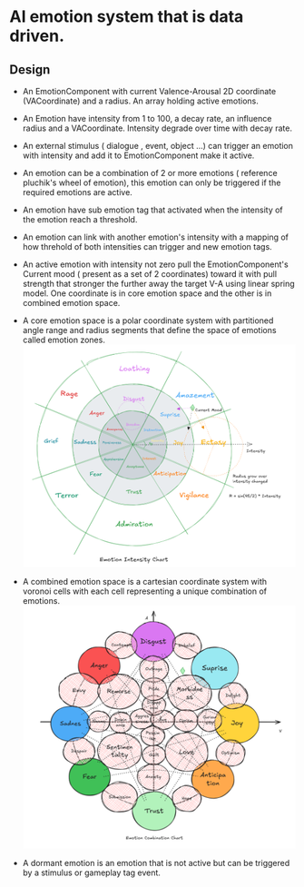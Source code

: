 # AI emotion system that is data driven.

## Design
- An EmotionComponent with current Valence-Arousal 2D coordinate (VACoordinate) and a radius. An array holding active emotions.
- An Emotion have intensity from 1 to 100, a decay rate, an influence radius and a VACoordinate. Intensity degrade over time with decay rate.
- An external stimulus ( dialogue , event, object ...) can trigger an emotion with intensity and add it to EmotionComponent make it active.
- An emotion can be a combination of 2 or more emotions  ( reference pluchik's wheel of emotion), this emotion can only be triggered if the required emotions are active.
- An emotion have sub emotion tag that activated when the intensity of the emotion reach a threshold.
- An emotion can link with another emotion's intensity with a mapping of how threhold of both intensities can trigger and new emotion tags. 
- An active emotion with intensity not zero pull the EmotionComponent's Current mood ( present as a  set of 2 coordinates) toward it with pull strength that stronger the further away the target V-A using linear spring model. One coordinate is in core emotion space and the other is in combined emotion space.

- A core emotion space is a polar coordinate system with partitioned angle range and radius segments that define the space of emotions called emotion zones.
![](images/VA_Intensity.png)

- A combined emotion space is a cartesian coordinate system with voronoi cells with each cell representing a unique combination of emotions.
![](images/VA_Combination.png)

- A dormant emotion is an emotion that is not active but can be triggered by a stimulus or gameplay tag event.